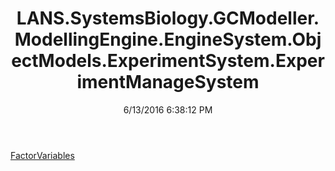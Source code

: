 ﻿---
title: LANS.SystemsBiology.GCModeller.ModellingEngine.EngineSystem.ObjectModels.ExperimentSystem.ExperimentManageSystem
date: 6/13/2016 6:38:12 PM
---

[FactorVariables](T-LANS.SystemsBiology.GCModeller.ModellingEngine.EngineSystem.ObjectModels.ExperimentSystem.ExperimentManageSystem.FactorVariables.html)
